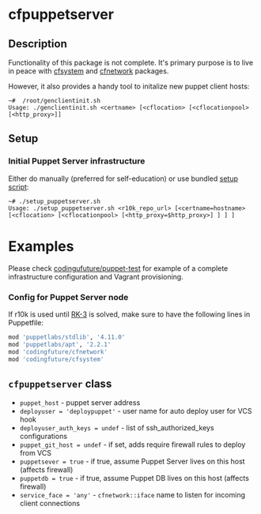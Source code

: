 # cfpuppetserver

## Description

Functionality of this package is not complete. It's primary purpose is to live in peace
with [cfsystem][] and [cfnetwork][] packages.

However, it also provides a handy tool to initalize new puppet client hosts:

```
~#  /root/genclientinit.sh 
Usage: ./genclientinit.sh <certname> [<cflocation> [<cflocationpool> [<http_proxy>]]
```

## Setup

### Initial Puppet Server infrastructure

Either do manually (preferred for self-education) or use bundled [setup script](https://github.com/codingfuture/puppet-cfpuppetserver/blob/master/setup_puppetserver.sh):
```
~# ./setup_puppetserver.sh
Usage: ./setup_puppetserver.sh <r10k_repo_url> [<certname=hostname> [<cflocation> [<cflocationpool> [<http_proxy=$http_proxy>] ] ] ]
```

# Examples

Please check [codingufuture/puppet-test](https://github.com/codingfuture/puppet-test) for
example of a complete infrastructure configuration and Vagrant provisioning.

### Config for Puppet Server node

If r10k is used until [RK-3](https://tickets.puppetlabs.com/browse/RK-3) is solved, make
sure to have the following lines in Puppetfile:

```ruby
mod 'puppetlabs/stdlib', '4.11.0'
mod 'puppetlabs/apt', '2.2.1'
mod 'codingfuture/cfnetwork'
mod 'codingfuture/cfsystem'
```

## `cfpuppetserver` class

* `puppet_host` - puppet server address
* `deployuser = 'deploypuppet'` - user name for auto deploy user for VCS hook
* `deployuser_auth_keys = undef` - list of ssh_authorized_keys configurations
* `puppet_git_host = undef` - if set, adds require firewall rules to deploy from VCS
* `puppetsever = true` - if true, assume Puppet Server lives on this host (affects firewall)
* `puppetdb = true` - if true, assume Puppet DB lives on this host (affects firewall)
* `service_face = 'any'` - `cfnetwork::iface` name to listen for incoming client connections


[cfnetwork]: https://github.com/codingfuture/puppet-cfnetwork
[cfsystem]: https://github.com/codingfuture/puppet-cfsystem
